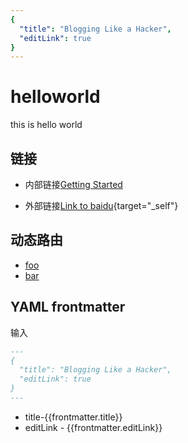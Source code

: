 ```yaml
---
{
  "title": "Blogging Like a Hacker",
  "editLink": true
}
---
```


<script setup>
    import { useData } from 'vitepress'
    const { frontmatter } = useData()
</script>

# helloworld

this is hello world

## 链接

- 内部链接[Getting Started](./)

- 外部链接[Link to baidu](https://www.baidu.com){target="_self"}

## 动态路由

 - [foo](./pcks/foo)
 - [bar](./pcks/bar)

## YAML frontmatter
输入
```md
---
{
  "title": "Blogging Like a Hacker",
  "editLink": true
}
---
```

 - title-{{frontmatter.title}} 
 - editLink - {{frontmatter.editLink}}